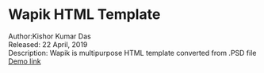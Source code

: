 # Wapik HTML Template
Author:Kishor Kumar Das 
<br>
Released: 22 April, 2019<br>
Description: Wapik is multipurpose HTML template converted from .PSD file<br>
<a href="https://kishorkumardas.github.io/Wapik_PSD_To_Bootstrap/">Demo link </a>
